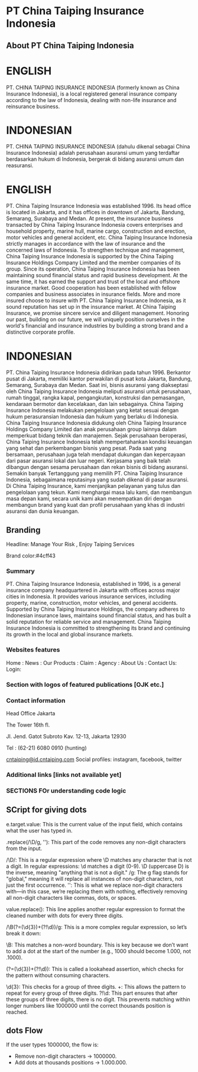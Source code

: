 # PT China Taiping Insurance Indonesia

## About PT China Taiping Indonesia

# ENGLISH

PT. CHINA TAIPING INSURANCE INDONESIA (formerly known
as China Insurance Indonesia), is a local registered general
insurance company according to the law of Indonesia, dealing
with non-life insurance and reinsurance business.

# INDONESIAN

PT. CHINA TAIPING INSURANCE INDONESIA (dahulu dikenal
sebagai China Insurance Indonesia) adalah perusahaan asuransi
umum yang terdaftar berdasarkan hukum di Indonesia, bergerak
di bidang asuransi umum dan reasuransi.

# ENGLISH

PT. China Taiping Insurance Indonesia was
established 1996. Its head office is located in
Jakarta, and it has offices in downtown of Jakarta,
Bandung, Semarang, Surabaya and Medan.
At present, the insurance business transacted
by China Taiping Insurance Indonesia covers
enterprises and household property, marine hull,
marine cargo, construction and erection, motor
vehicles and general accident, etc.
China Taiping Insurance Indonesia strictly manages
in accordance with the law of insurance and the
concerned laws of Indonesia. To strengthen
technique and management, China Taiping
Insurance Indonesia is supported by the China
Taiping Insurance Holdings Company Limited and
the member companies of its group.
Since its operation, China Taiping Insurance
Indonesia has been maintaining sound financial
status and rapid business development.
At the same time, it has earned the support and
trust of the local and offshore insurance market.
Good cooperation has been established with fellow
companies and business associates in insurance
fields. More and more insured choose to insure
with PT. China Taiping Insurance Indonesia, as
it sound reputation has set up in the insurance
market.
At China Taiping Insurance, we promise sincere
service and diligent management. Honoring our
past, building on our future, we will uniquely
position ourselves in the world's financial and
insurance industries by building a strong brand
and a distinctive corporate profile.

# INDONESIAN

PT. China Taiping Insurance Indonesia didirikan
pada tahun 1996. Berkantor pusat di Jakarta,
memiliki kantor perwakilan di pusat kota Jakarta,
Bandung, Semarang, Surabaya dan Medan.
Saat ini, bisnis asuransi yang diakseptasi oleh China
Taiping Insurance Indonesia meliputi asuransi untuk
perusahaan, rumah tinggal, rangka kapal, pengangkutan,
konstruksi dan pemasangan, kendaraan bermotor dan
kecelakaan, dan lain sebagainya.
China Taiping Insurance Indonesia melakukan
pengelolaan yang ketat sesuai dengan hukum
perasuransian Indonesia dan hukum yang berlaku
di Indonesia. China Taiping Insurance Indonesia
didukung oleh China Taiping Insurance Holdings
Company Limited dan anak perusahaan group lainnya
dalam memperkuat bidang teknik dan manajemen.
Sejak perusahaan beroperasi, China Taiping
Insurance Indonesia telah mempertahankan kondisi
keuangan yang sehat dan perkembangan bisnis
yang pesat.
Pada saat yang bersamaan, perusahaan juga telah
mendapat dukungan dan kepercayaan dari pasar
asuransi lokal dan luar negeri. Kerjasama yang baik
telah dibangun dengan sesama perusahaan dan
rekan bisnis di bidang asuransi. Semakin banyak
Tertanggung yang memilih PT. China Taiping
Insurance Indonesia, sebagaimana reputasinya
yang sudah dikenal di pasar asuransi.
Di China Taiping Insurance, kami menjanjikan
pelayanan yang tulus dan pengelolaan yang tekun.
Kami menghargai masa lalu kami, dan membangun
masa depan kami, secara unik kami akan
menempatkan diri dengan membangun brand yang
kuat dan profil perusahaan yang khas di industri
asuransi dan dunia keuangan.

## Branding

Headline: Manage Your Risk , Enjoy Taiping Services

Brand color:#4cff43

### Summary

PT. China Taiping Insurance Indonesia, established in 1996, is a general insurance company headquartered in Jakarta with offices across major cities in Indonesia. It provides various insurance services, including property, marine, construction, motor vehicles, and general accidents. Supported by China Taiping Insurance Holdings, the company adheres to Indonesian insurance laws, maintains sound financial status, and has built a solid reputation for reliable service and management. China Taiping Insurance Indonesia is committed to strengthening its brand and continuing its growth in the local and global insurance markets.

### Websites features

Home :
News :
Our Products :
Claim :
Agency :
About Us :
Contact Us:
Login:

### Section with logos of featured publications [OJK etc.]

### Contact information

Head Office
Jakarta

The Tower 16th fl.

Jl. Jend. Gatot Subroto Kav. 12-13, Jakarta 12930

Tel : (62-21) 6080 0910 (hunting)

cntaiping@id.cntaiping.com
Social profiles: instagram, facebook, twitter

### Additional links [links not available yet]

### SECTIONS FOr understanding code logic

## SCript for giving dots

e.target.value: This is the current value of the input field, which contains what the user has typed in.

.replace(/\D/g, ''): This part of the code removes any non-digit characters from the input.

/\D/: This is a regular expression where \D matches any character that is not a digit. In regular expressions:
\d matches a digit (0-9).
\D (uppercase D) is the inverse, meaning "anything that is not a digit."
/g: The g flag stands for "global," meaning it will replace all instances of non-digit characters, not just the first occurrence.
'': This is what we replace non-digit characters with—in this case, we’re replacing them with nothing, effectively removing all non-digit characters like commas, dots, or spaces.

value.replace(): This line applies another regular expression to format the cleaned number with dots for every three digits.

/\B(?=(\d{3})+(?!\d))/g: This is a more complex regular expression, so let’s break it down:

\B: This matches a non-word boundary. This is key because we don’t want to add a dot at the start of the number (e.g., 1000 should become 1.000, not .1000).

(?=(\d{3})+(?!\d)): This is called a lookahead assertion, which checks for the pattern without consuming characters.

\d{3}: This checks for a group of three digits.
+: This allows the pattern to repeat for every group of three digits.
?!\d: This part ensures that after these groups of three digits, there is no digit. This prevents matching within longer numbers like 1000000 until the correct thousands position is reached.

## dots Flow

If the user types 1000000, the flow is:

- Remove non-digit characters → 1000000.
- Add dots at thousands positions → 1.000.000.

